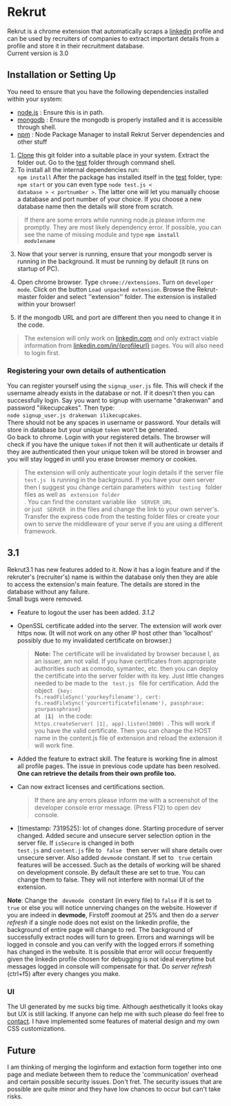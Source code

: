 # Rekrut

Rekrut is a chrome extension that automatically scraps a [linkedin](www.linkedin.com) profile and can be used by recruiters of companies
to extract important details from a profile and store it in their recruitment database.  
Current version is 3.0

## Installation or Setting Up
You need to ensure that you have the following dependencies installed within your system:
* [node.js](https://nodejs.org/en/download/) : Ensure this is in path.  
* [mongodb](https://www.mongodb.com/download-center) : Ensure the mongodb is properly installed and it is accessible through shell.  
* [npm](https://nodejs.org/en/download/) : Node Package Manager to install Rekrut Server dependencies and other stuff

1. [Clone](https://github.com/DrakenWan/Rekrut/archive/master.zip) this git folder into a suitable place in your system. Extract the folder out. Go to the [test](./test) folder through command shell.
2.   To install all the internal dependencies run:  
  <code>npm install</code>
  After the package has installed itself in the [test](./test) folder, type:  
  <code>npm start</code> or you can even type <code>node test.js &lt; database &gt; &lt; portnumber &gt;</code>. The latter one will let you manually choose a database and port number of your choice. If you choose a new database name then the details will store from scratch. 
  >If there are some errors while running node.js please inform me promptly. They are most likely dependency error. If possible, you can see the name of missing module and type **<code>npm install _modulename_</code>**  
3. Now that your server is running, ensure that your mongodb server is running in the background. It must be running by default (it runs on startup of PC).  
4. Open chrome browser. Type <code>chrome://extensions</code>. Turn on `developer mode`. Click on the button `Load unpacked extension`. Browse the Rekrut-master folder and select ''extension'' folder. The extension is installed within your browser!

5. If the mongodb URL and port are different then you need to change it in the code.

> The extension will only work on [linkedin.com](https://www.linkedin.com) and only extract viable information from [linkedin.com/in/{profileurl}](https://www.linkedin.com/feed) pages. You will also need to login first.  

### Registering your own details of authentication
You can register yourself using the <code>signup_user.js</code> file. This will check if the username already exists in the database or not. If it doesn't then you can successfully login. Say you want to signup with username "drakenwan" and password "ilikecupcakes". Then type:  
<code>node signup_user.js drakenwan ilikecupcakes</code>.  
There should not be any spaces in username or password. Your details will store in database but your unique `token` won't be generated.  
Go back to chrome. Login with your registered details. The browser will check if you have the unique `token` if not then it will authenticate ur details if they are authenticated then your unique token will be stored in browser and you will stay logged in until you erase browser memory or cookies.

> The extension will only authenticate your login details if the server file <code> test.js </code> is running in the background. If you have your own server then I suggest you change certain parameters within <code> testing </code> folder files as well as <code> extension folder </code>. You can find the constant variable like <code> SERVER_URL </code> or just <code> SERVER </code> in the files and change the link to your own server's. Transfer the express code from the testing folder files or create your own to serve the middleware of your serve if you are using a different framework.

## 3.1
Rekrut3.1 has new features added to it. Now it has a login feature and if the rekruter's (recruiter's) name is within the database only then they
are able to access the extension's main feature. The details are stored in the database without any failure.  
Small bugs were removed.   
* Feature to logout the user has been added. _3.1.2_
* OpenSSL certificate added into the server. The extension will work over https now. (It will not work on any other IP host other than       'localhost' possibly due to my invalidated certificate on browser.)
  > **Note:** The certificate will be invalidated by browser because I, as an issuer, am not valid.
  If you have certificates from appropriate authorities such as comodo, symantec, etc. then you can deploy the certificate into the server folder with its key. Just little changes needed to be made to the <code> test.js </code> file for certification. Add the object <code> {key: fs.readFileSync('yourkeyfilename'), cert: fs.readFileSync('yourcertificatefilename'), passphrase: yourpassphrase} </code> at <code> **|1|** </code> in the code: <code> https.createServer( |1|, app).listen(3000) </code>. This will work if you have the valid certificate. 
  Then you can change the HOST name in the content.js file of extension and reload the extension it will work fine.
* Added the feature to extract skill. The feature is working fine in almost all profile pages.  The issue in previous code update has been resolved. **One can retrieve the details from their own profile too.**

* Can now extract licenses and certifications section. 
  >If there are any errors please inform me with a screenshot of the developer console error message. (Press F12) to open dev console.

* [timestamp: 7319525]: lot of changes done. Starting procedure of server changed. Added secure and unsecure server selection option in the server file. If <code>isSecure</code> is changed in both <code> test.js</code> and <code>content.js</code> file to <code> false </code> then server will share details over unsecure server. Also added <code>devmode</code> constant. If set to <code> true</code> certain features will be accessed. Such as the details of working will be shared on development console. By default these are set to true. You can change them to false. They will not interfere with normal UI of the extension.

 **Note**: Change the <code> devmode </code> constant (in every file) to <code>false</code> if it is set to <code>true</code> or else you will notice unnerving changes on the website.
 However if you are indeed in **devmode**, Firstoff zoomout at 25% and then do a _server refresh_ if a single node does not exist on the linkedin profile, the background of entire page will change to red. The background of successfully extract nodes will turn to green. Errors and warnings will be logged in console and you can verify with the logged errors if something has changed in the website. It is possible that error will occur frequently given the linkedin profile chosen for debugging is not ideal everytime but messages logged in console will compensate for that.
 Do _server refresh_ (ctrl+f5) after every changes you make.
  
### UI
The UI generated by me sucks big time. Although aesthetically it looks okay but UX is still lacking. If anyone can help me with such please do feel free to [contact](mailto:kartikaykaul13@gmail.com). I have implemented some features of material design and my own CSS customizations.


## Future
I am thinking of merging the loginform and extaction form together into one page and mediate between them to reduce the 'communication' overhead and certain possible security issues. Don't fret. The security issues that are possible are quite minor and they have low chances to occur but can't take risks.
